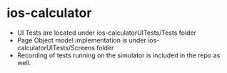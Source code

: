 # ios-calculator
- UI Tests are located under ios-calculatorUITests/Tests folder
- Page Object model implementation is under ios-calculatorUITests/Screens folder
- Recording of tests running on the simulator is included in the repo as well.
